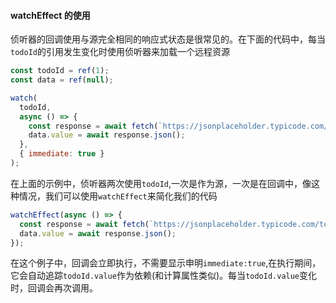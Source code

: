 #### watchEffect 的使用

侦听器的回调使用与源完全相同的响应式状态是很常见的。在下面的代码中，每当`todoId`的引用发生变化时使用侦听器来加载一个远程资源

```javascript
const todoId = ref(1);
const data = ref(null);

watch(
  todoId,
  async () => {
    const response = await fetch(`https://jsonplaceholder.typicode.com/todos/${todoId.value}`);
    data.value = await response.json();
  },
  { immediate: true }
);
```

在上面的示例中，侦听器两次使用`todoId`,一次是作为源，一次是在回调中，像这种情况，我们可以使用`watchEffect`来简化我们的代码

```javascript
watchEffect(async () => {
  const response = await fetch(`https://jsonplaceholder.typicode.com/todos/${todoId.value}`);
  data.value = await response.json();
});
```

在这个例子中，回调会立即执行，不需要显示申明`immediate:true`,在执行期间，它会自动追踪`todoId.value`作为依赖(和计算属性类似)。每当`todoId.value`变化时，回调会再次调用。
